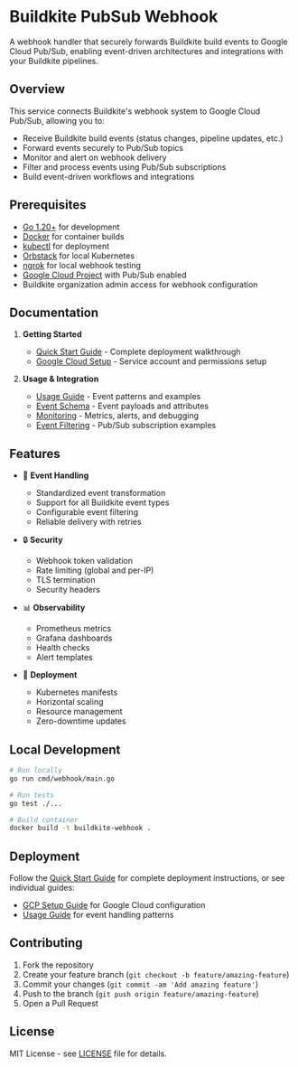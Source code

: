 # Buildkite PubSub Webhook

A webhook handler that securely forwards Buildkite build events to Google Cloud Pub/Sub, enabling event-driven architectures and integrations with your Buildkite pipelines.

## Overview

This service connects Buildkite's webhook system to Google Cloud Pub/Sub, allowing you to:
- Receive Buildkite build events (status changes, pipeline updates, etc.)
- Forward events securely to Pub/Sub topics
- Monitor and alert on webhook delivery
- Filter and process events using Pub/Sub subscriptions
- Build event-driven workflows and integrations

## Prerequisites

- [Go 1.20+](https://golang.org/dl/) for development
- [Docker](https://docs.docker.com/get-docker/) for container builds
- [kubectl](https://kubernetes.io/docs/tasks/tools/) for deployment
- [Orbstack](https://orbstack.dev/) for local Kubernetes
- [ngrok](https://ngrok.com/) for local webhook testing
- [Google Cloud Project](https://cloud.google.com/) with Pub/Sub enabled
- Buildkite organization admin access for webhook configuration

## Documentation

1. **Getting Started**
   - [Quick Start Guide](docs/QUICK_START.md) - Complete deployment walkthrough
   - [Google Cloud Setup](docs/GCP_SETUP.md) - Service account and permissions setup

2. **Usage & Integration**
   - [Usage Guide](docs/USAGE.md) - Event patterns and examples
   - [Event Schema](docs/USAGE.md#event-structure) - Event payloads and attributes
   - [Monitoring](docs/MONITORING.md) - Metrics, alerts, and debugging
   - [Event Filtering](docs/EVENTS.md) - Pub/Sub subscription examples

## Features

- 🔄 **Event Handling**
  - Standardized event transformation
  - Support for all Buildkite event types
  - Configurable event filtering
  - Reliable delivery with retries

- 🔒 **Security**
  - Webhook token validation
  - Rate limiting (global and per-IP)
  - TLS termination
  - Security headers

- 📊 **Observability**
  - Prometheus metrics
  - Grafana dashboards
  - Health checks
  - Alert templates

- 🚀 **Deployment**
  - Kubernetes manifests
  - Horizontal scaling
  - Resource management
  - Zero-downtime updates

## Local Development

```bash
# Run locally
go run cmd/webhook/main.go

# Run tests
go test ./...

# Build container
docker build -t buildkite-webhook .
```

## Deployment

Follow the [Quick Start Guide](docs/QUICK_START.md) for complete deployment instructions, or see individual guides:
- [GCP Setup Guide](docs/GCP_SETUP.md) for Google Cloud configuration
- [Usage Guide](docs/USAGE.md) for event handling patterns

## Contributing

1. Fork the repository
2. Create your feature branch (`git checkout -b feature/amazing-feature`)
3. Commit your changes (`git commit -am 'Add amazing feature'`)
4. Push to the branch (`git push origin feature/amazing-feature`)
5. Open a Pull Request

## License

MIT License - see [LICENSE](LICENSE) file for details.
